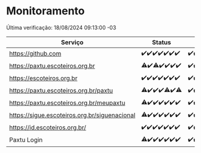 # Monitoramento

Última verificação: 18/08/2024 09:13:00 -03

|Serviço|Status|Últimas 24h|
|---|---|---|
|https://github.com|<span title="2024-08-11: OK=23">✔️</span><span title="2024-08-12: OK=23">✔️</span><span title="2024-08-13: OK=23">✔️</span><span title="2024-08-14: OK=23">✔️</span><span title="2024-08-15: OK=24">✔️</span><span title="2024-08-16: OK=24">✔️</span><span title="2024-08-17: OK=13">✔️</span>|<span title="17/08/2024 10:07:00 -03 : 200">✔️</span><span title="17/08/2024 11:07:00 -03 : 200">✔️</span><span title="17/08/2024 12:06:00 -03 : 200">✔️</span><span title="17/08/2024 13:08:00 -03 : 200">✔️</span><span title="17/08/2024 14:04:00 -03 : 200">✔️</span><span title="17/08/2024 15:08:00 -03 : 200">✔️</span><span title="17/08/2024 16:06:00 -03 : 200">✔️</span><span title="17/08/2024 17:08:00 -03 : 200">✔️</span><span title="17/08/2024 18:05:00 -03 : 200">✔️</span><span title="17/08/2024 19:06:00 -03 : 200">✔️</span><span title="17/08/2024 20:06:00 -03 : 200">✔️</span><span title="17/08/2024 21:38:00 -03 : 200">✔️</span><span title="17/08/2024 23:02:00 -03 : 200">✔️</span><span title="18/08/2024 00:07:00 -03 : 200">✔️</span><span title="18/08/2024 01:09:00 -03 : 200">✔️</span><span title="18/08/2024 02:07:00 -03 : 200">✔️</span><span title="18/08/2024 03:09:00 -03 : 200">✔️</span><span title="18/08/2024 04:06:00 -03 : 200">✔️</span><span title="18/08/2024 05:09:00 -03 : 200">✔️</span><span title="18/08/2024 06:08:00 -03 : 200">✔️</span><span title="18/08/2024 07:08:00 -03 : 200">✔️</span><span title="18/08/2024 08:04:00 -03 : 200">✔️</span><span title="18/08/2024 09:13:00 -03 : 200">✔️</span>|
|https://paxtu.escoteiros.org.br|<span title="2024-08-11: OK=22, Falhas=1">⚠️</span><span title="2024-08-12: OK=23">✔️</span><span title="2024-08-13: OK=22, Falhas=1">⚠️</span><span title="2024-08-14: OK=23">✔️</span><span title="2024-08-15: OK=24">✔️</span><span title="2024-08-16: OK=24">✔️</span><span title="2024-08-17: OK=13">✔️</span>|<span title="17/08/2024 10:07:00 -03 : 200">✔️</span><span title="17/08/2024 11:07:00 -03 : 200">✔️</span><span title="17/08/2024 12:06:00 -03 : 200">✔️</span><span title="17/08/2024 13:08:00 -03 : 200">✔️</span><span title="17/08/2024 14:04:00 -03 : 200">✔️</span><span title="17/08/2024 15:08:00 -03 : 200">✔️</span><span title="17/08/2024 16:06:00 -03 : 200">✔️</span><span title="17/08/2024 17:08:00 -03 : 200">✔️</span><span title="17/08/2024 18:05:00 -03 : 200">✔️</span><span title="17/08/2024 19:06:00 -03 : 200">✔️</span><span title="17/08/2024 20:06:00 -03 : 200">✔️</span><span title="17/08/2024 21:38:00 -03 : 200">✔️</span><span title="17/08/2024 23:02:00 -03 : 200">✔️</span><span title="18/08/2024 00:07:00 -03 : 200">✔️</span><span title="18/08/2024 01:09:00 -03 : 200">✔️</span><span title="18/08/2024 02:07:00 -03 : 200">✔️</span><span title="18/08/2024 03:09:00 -03 : 200">✔️</span><span title="18/08/2024 04:06:00 -03 : 200">✔️</span><span title="18/08/2024 05:09:00 -03 : 200">✔️</span><span title="18/08/2024 06:08:00 -03 : 200">✔️</span><span title="18/08/2024 07:08:00 -03 : 200">✔️</span><span title="18/08/2024 08:04:00 -03 : 200">✔️</span><span title="18/08/2024 09:13:00 -03 : 200">✔️</span>|
|https://escoteiros.org.br|<span title="2024-08-11: OK=23">✔️</span><span title="2024-08-12: OK=23">✔️</span><span title="2024-08-13: OK=23">✔️</span><span title="2024-08-14: OK=23">✔️</span><span title="2024-08-15: OK=24">✔️</span><span title="2024-08-16: OK=24">✔️</span><span title="2024-08-17: OK=13">✔️</span>|<span title="17/08/2024 10:07:00 -03 : 200">✔️</span><span title="17/08/2024 11:07:00 -03 : 200">✔️</span><span title="17/08/2024 12:06:00 -03 : 200">✔️</span><span title="17/08/2024 13:08:00 -03 : 200">✔️</span><span title="17/08/2024 14:04:00 -03 : 200">✔️</span><span title="17/08/2024 15:08:00 -03 : 200">✔️</span><span title="17/08/2024 16:06:00 -03 : 200">✔️</span><span title="17/08/2024 17:08:00 -03 : 200">✔️</span><span title="17/08/2024 18:05:00 -03 : 200">✔️</span><span title="17/08/2024 19:06:00 -03 : 200">✔️</span><span title="17/08/2024 20:06:00 -03 : 200">✔️</span><span title="17/08/2024 21:38:00 -03 : 200">✔️</span><span title="17/08/2024 23:02:00 -03 : 200">✔️</span><span title="18/08/2024 00:07:00 -03 : 200">✔️</span><span title="18/08/2024 01:09:00 -03 : 200">✔️</span><span title="18/08/2024 02:07:00 -03 : 200">✔️</span><span title="18/08/2024 03:09:00 -03 : 200">✔️</span><span title="18/08/2024 04:06:00 -03 : 200">✔️</span><span title="18/08/2024 05:09:00 -03 : 200">✔️</span><span title="18/08/2024 06:08:00 -03 : 200">✔️</span><span title="18/08/2024 07:08:00 -03 : 200">✔️</span><span title="18/08/2024 08:04:00 -03 : 200">✔️</span><span title="18/08/2024 09:13:00 -03 : 200">✔️</span>|
|https://paxtu.escoteiros.org.br/paxtu|<span title="2024-08-11: OK=22, Falhas=1">⚠️</span><span title="2024-08-12: OK=23">✔️</span><span title="2024-08-13: OK=23">✔️</span><span title="2024-08-14: OK=23">✔️</span><span title="2024-08-15: OK=23, Falhas=1">⚠️</span><span title="2024-08-16: OK=24">✔️</span><span title="2024-08-17: OK=12, Falhas=1">⚠️</span>|<span title="17/08/2024 10:07:00 -03 : 200">✔️</span><span title="17/08/2024 11:07:00 -03 : 200">✔️</span><span title="17/08/2024 12:06:00 -03 : 200">✔️</span><span title="17/08/2024 13:08:00 -03 : 200">✔️</span><span title="17/08/2024 14:04:00 -03 : 200">✔️</span><span title="17/08/2024 15:08:00 -03 : 200">✔️</span><span title="17/08/2024 16:06:00 -03 : 200">✔️</span><span title="17/08/2024 17:08:00 -03 : 200">✔️</span><span title="17/08/2024 18:05:00 -03 : 200">✔️</span><span title="17/08/2024 19:06:00 -03 : 200">✔️</span><span title="17/08/2024 20:06:00 -03 : 200">✔️</span><span title="17/08/2024 21:38:00 -03 : 200">✔️</span><span title="17/08/2024 23:02:00 -03 : 200">✔️</span><span title="18/08/2024 00:07:00 -03 : 200">✔️</span><span title="18/08/2024 01:09:00 -03 : 200">✔️</span><span title="18/08/2024 02:07:00 -03 : 200">✔️</span><span title="18/08/2024 03:09:00 -03 : 200">✔️</span><span title="18/08/2024 04:06:00 -03 : 200">✔️</span><span title="18/08/2024 05:09:00 -03 : 200">✔️</span><span title="18/08/2024 06:08:00 -03 : 200">✔️</span><span title="18/08/2024 07:08:00 -03 : 200">✔️</span><span title="18/08/2024 08:04:00 -03 : 200">✔️</span><span title="18/08/2024 09:13:00 -03 : 200">✔️</span>|
|https://paxtu.escoteiros.org.br/meupaxtu|<span title="2024-08-11: OK=22, Falhas=1">⚠️</span><span title="2024-08-12: OK=23">✔️</span><span title="2024-08-13: OK=23">✔️</span><span title="2024-08-14: OK=23">✔️</span><span title="2024-08-15: OK=24">✔️</span><span title="2024-08-16: OK=24">✔️</span><span title="2024-08-17: OK=13">✔️</span>|<span title="17/08/2024 10:08:00 -03 : 200">✔️</span><span title="17/08/2024 11:07:00 -03 : 200">✔️</span><span title="17/08/2024 12:06:00 -03 : 200">✔️</span><span title="17/08/2024 13:08:00 -03 : 200">✔️</span><span title="17/08/2024 14:04:00 -03 : 200">✔️</span><span title="17/08/2024 15:08:00 -03 : 200">✔️</span><span title="17/08/2024 16:06:00 -03 : 200">✔️</span><span title="17/08/2024 17:08:00 -03 : 200">✔️</span><span title="17/08/2024 18:05:00 -03 : 200">✔️</span><span title="17/08/2024 19:06:00 -03 : 200">✔️</span><span title="17/08/2024 20:06:00 -03 : 200">✔️</span><span title="17/08/2024 21:38:00 -03 : 200">✔️</span><span title="17/08/2024 23:02:00 -03 : 200">✔️</span><span title="18/08/2024 00:07:00 -03 : 200">✔️</span><span title="18/08/2024 01:09:00 -03 : 200">✔️</span><span title="18/08/2024 02:07:00 -03 : 200">✔️</span><span title="18/08/2024 03:09:00 -03 : 200">✔️</span><span title="18/08/2024 04:06:00 -03 : 200">✔️</span><span title="18/08/2024 05:09:00 -03 : 200">✔️</span><span title="18/08/2024 06:08:00 -03 : 200">✔️</span><span title="18/08/2024 07:08:00 -03 : 200">✔️</span><span title="18/08/2024 08:04:00 -03 : 200">✔️</span><span title="18/08/2024 09:13:00 -03 : 200">✔️</span>|
|https://sigue.escoteiros.org.br/siguenacional|<span title="2024-08-11: OK=22, Falhas=1">⚠️</span><span title="2024-08-12: OK=23">✔️</span><span title="2024-08-13: OK=23">✔️</span><span title="2024-08-14: OK=23">✔️</span><span title="2024-08-15: OK=24">✔️</span><span title="2024-08-16: OK=24">✔️</span><span title="2024-08-17: OK=13">✔️</span>|<span title="17/08/2024 10:08:00 -03 : 200">✔️</span><span title="17/08/2024 11:07:00 -03 : 200">✔️</span><span title="17/08/2024 12:06:00 -03 : 200">✔️</span><span title="17/08/2024 13:08:00 -03 : 200">✔️</span><span title="17/08/2024 14:04:00 -03 : 200">✔️</span><span title="17/08/2024 15:08:00 -03 : 200">✔️</span><span title="17/08/2024 16:06:00 -03 : 200">✔️</span><span title="17/08/2024 17:08:00 -03 : 200">✔️</span><span title="17/08/2024 18:05:00 -03 : 200">✔️</span><span title="17/08/2024 19:06:00 -03 : 200">✔️</span><span title="17/08/2024 20:06:00 -03 : 200">✔️</span><span title="17/08/2024 21:38:00 -03 : 200">✔️</span><span title="17/08/2024 23:02:00 -03 : 200">✔️</span><span title="18/08/2024 00:07:00 -03 : 200">✔️</span><span title="18/08/2024 01:09:00 -03 : 200">✔️</span><span title="18/08/2024 02:07:00 -03 : 200">✔️</span><span title="18/08/2024 03:09:00 -03 : 200">✔️</span><span title="18/08/2024 04:06:00 -03 : 200">✔️</span><span title="18/08/2024 05:09:00 -03 : 200">✔️</span><span title="18/08/2024 06:08:00 -03 : 200">✔️</span><span title="18/08/2024 07:08:00 -03 : 200">✔️</span><span title="18/08/2024 08:04:00 -03 : 200">✔️</span><span title="18/08/2024 09:13:00 -03 : 200">✔️</span>|
|https://id.escoteiros.org.br/|<span title="2024-08-11: OK=23">✔️</span><span title="2024-08-12: OK=23">✔️</span><span title="2024-08-13: OK=23">✔️</span><span title="2024-08-14: OK=23">✔️</span><span title="2024-08-15: OK=24">✔️</span><span title="2024-08-16: OK=24">✔️</span><span title="2024-08-17: OK=13">✔️</span>|<span title="17/08/2024 10:08:00 -03 : 200">✔️</span><span title="17/08/2024 11:07:00 -03 : 200">✔️</span><span title="17/08/2024 12:06:00 -03 : 200">✔️</span><span title="17/08/2024 13:08:00 -03 : 200">✔️</span><span title="17/08/2024 14:04:00 -03 : 200">✔️</span><span title="17/08/2024 15:08:00 -03 : 200">✔️</span><span title="17/08/2024 16:06:00 -03 : 200">✔️</span><span title="17/08/2024 17:08:00 -03 : 200">✔️</span><span title="17/08/2024 18:05:00 -03 : 200">✔️</span><span title="17/08/2024 19:06:00 -03 : 200">✔️</span><span title="17/08/2024 20:06:00 -03 : 200">✔️</span><span title="17/08/2024 21:38:00 -03 : 200">✔️</span><span title="17/08/2024 23:02:00 -03 : 200">✔️</span><span title="18/08/2024 00:07:00 -03 : 200">✔️</span><span title="18/08/2024 01:09:00 -03 : 200">✔️</span><span title="18/08/2024 02:07:00 -03 : 200">✔️</span><span title="18/08/2024 03:09:00 -03 : 200">✔️</span><span title="18/08/2024 04:06:00 -03 : 200">✔️</span><span title="18/08/2024 05:09:00 -03 : 200">✔️</span><span title="18/08/2024 06:08:00 -03 : 200">✔️</span><span title="18/08/2024 07:08:00 -03 : 200">✔️</span><span title="18/08/2024 08:04:00 -03 : 200">✔️</span><span title="18/08/2024 09:13:00 -03 : 200">✔️</span>|
|Paxtu Login|<span title="2024-08-11: OK=22, Falhas=1">⚠️</span><span title="2024-08-12: OK=23">✔️</span><span title="2024-08-13: OK=23">✔️</span><span title="2024-08-14: OK=23">✔️</span><span title="2024-08-15: OK=24">✔️</span><span title="2024-08-16: OK=24">✔️</span><span title="2024-08-17: OK=13">✔️</span>|<span title="17/08/2024 10:08:00 -03 : 200">✔️</span><span title="17/08/2024 11:07:00 -03 : 200">✔️</span><span title="17/08/2024 12:06:00 -03 : 200">✔️</span><span title="17/08/2024 13:08:00 -03 : 200">✔️</span><span title="17/08/2024 14:04:00 -03 : 200">✔️</span><span title="17/08/2024 15:08:00 -03 : 200">✔️</span><span title="17/08/2024 16:06:00 -03 : 200">✔️</span><span title="17/08/2024 17:08:00 -03 : 200">✔️</span><span title="17/08/2024 18:05:00 -03 : 200">✔️</span><span title="17/08/2024 19:06:00 -03 : 200">✔️</span><span title="17/08/2024 20:06:00 -03 : 200">✔️</span><span title="17/08/2024 21:38:00 -03 : 200">✔️</span><span title="17/08/2024 23:02:00 -03 : 200">✔️</span><span title="18/08/2024 00:07:00 -03 : 200">✔️</span><span title="18/08/2024 01:09:00 -03 : 200">✔️</span><span title="18/08/2024 02:07:00 -03 : 200">✔️</span><span title="18/08/2024 03:09:00 -03 : 200">✔️</span><span title="18/08/2024 04:06:00 -03 : 200">✔️</span><span title="18/08/2024 05:09:00 -03 : 200">✔️</span><span title="18/08/2024 06:08:00 -03 : 200">✔️</span><span title="18/08/2024 07:08:00 -03 : 200">✔️</span><span title="18/08/2024 08:04:00 -03 : 200">✔️</span><span title="18/08/2024 09:13:00 -03 : 200">✔️</span>|
